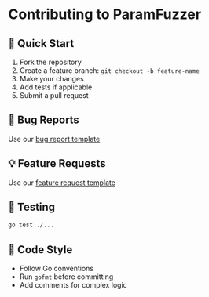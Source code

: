 # Contributing to ParamFuzzer

## 🚀 Quick Start
1. Fork the repository
2. Create a feature branch: `git checkout -b feature-name`
3. Make your changes
4. Add tests if applicable
5. Submit a pull request

## 🐛 Bug Reports
Use our [bug report template](.github/ISSUE_TEMPLATE/bug_report.md)

## 💡 Feature Requests
Use our [feature request template](.github/ISSUE_TEMPLATE/feature_request.md)

## 🧪 Testing
```bash
go test ./...
```

## 📝 Code Style
- Follow Go conventions
- Run `gofmt` before committing
- Add comments for complex logic